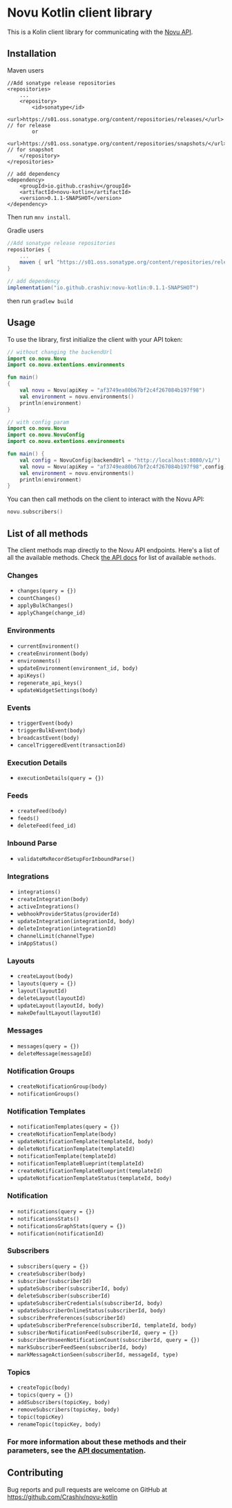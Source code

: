 # Novu Kotlin client library

This is a Kolin client library for communicating with the [Novu API](https://api.novu.co/api).

## Installation
Maven users
```maven
//Add sonatype release repositories
<repositories>
    ...
    <repository>
        <id>sonatype</id>
        <url>https://s01.oss.sonatype.org/content/repositories/releases/</url> // for release
        or 
        <url>https://s01.oss.sonatype.org/content/repositories/snapshots/</url> // for snapshot
    </repository>
</repositories>

// add dependency
<dependency>
    <groupId>io.github.crashiv</groupId>
    <artifactId>novu-kotlin</artifactId>
    <version>0.1.1-SNAPSHOT</version>
</dependency>
```
Then run `mnv install`.


Gradle users
```gradle
//Add sonatype release repositories
repositories {
    ...
    maven { url "https://s01.oss.sonatype.org/content/repositories/releases/" }
}

// add dependency
implementation("io.github.crashiv:novu-kotlin:0.1.1-SNAPSHOT")
```
then run `gradlew build`


## Usage

To use the library, first initialize the client with your API token:

```kotlin
// without changing the backendUrl
import co.novu.Novu
import co.novu.extentions.environments

fun main() 
{
    val novu = Novu(apiKey = "af3749ea80b67bf2c4f267084b197f98")
    val environment = novu.environments()
    println(environment)
}

```
```kotlin
// with config param
import co.novu.Novu
import co.novu.NovuConfig
import co.novu.extentions.environments

fun main() {
    val config = NovuConfig(backendUrl = "http://localhost:8080/v1/")
    val novu = Novu(apiKey = "af3749ea80b67bf2c4f267084b197f98",config)
    val environment = novu.environments()
    println(environment)
} 
```

You can then call methods on the client to interact with the Novu API:

```kotlin
novu.subscribers()
```

## List of all methods

The client methods map directly to the Novu API endpoints. Here's a list of all the available methods. Check [the API docs](https://docs.novu.co/api/overview) for list of available `methods`.

### Changes

- `changes(query = {})`
- `countChanges()`
- `applyBulkChanges()`
- `applyChange(change_id)`

### Environments

- `currentEnvironment()`
- `createEnvironment(body)`
- `environments()`
- `updateEnvironment(environment_id, body)`
- `apiKeys()`
- `regenerate_api_keys()`
- `updateWidgetSettings(body)`

### Events

- `triggerEvent(body)`
- `triggerBulkEvent(body)`
- `broadcastEvent(body)`
- `cancelTriggeredEvent(transactionId)`

### Execution Details

- `executionDetails(query = {})`

### Feeds

- `createFeed(body)`
- `feeds()`
- `deleteFeed(feed_id)`

### Inbound Parse

- `validateMxRecordSetupForInboundParse()`

### Integrations

- `integrations()`
- `createIntegration(body)`
- `activeIntegrations()`
- `webhookProviderStatus(providerId)`
- `updateIntegration(integrationId, body)`
- `deleteIntegration(integrationId)`
- `channelLimit(channelType)`
- `inAppStatus()`

### Layouts

- `createLayout(body) `
- `layouts(query = {})`
- `layout(layoutId)`
- `deleteLayout(layoutId)`
- `updateLayout(layoutId, body)`
- `makeDefaultLayout(layoutId)`

### Messages

- `messages(query = {})`
- `deleteMessage(messageId)`

### Notification Groups

- `createNotificationGroup(body)`
- `notificationGroups()`

### Notification Templates

- `notificationTemplates(query = {})`
- `createNotificationTemplate(body)`
- `updateNotificationTemplate(templateId, body)`
- `deleteNotificationTemplate(templateId)`
- `notificationTemplate(templateId)`
- `notificationTemplateBlueprint(templateId)`
- `createNotificationTemplateBlueprint(templateId)`
- `updateNotificationTemplateStatus(templateId, body)`

### Notification

- `notifications(query = {})`
- `notificationsStats()`
- `notificationsGraphStats(query = {})`
- `notification(notificationId)`

### Subscribers

- `subscribers(query = {}) `
- `createSubscriber(body)`
- `subscriber(subscriberId)`
- `updateSubscriber(subscriberId, body)`
- `deleteSubscriber(subscriberId)`
- `updateSubscriberCredentials(subscriberId, body)`
- `updateSubscriberOnlineStatus(subscriberId, body)`
- `subscriberPreferences(subscriberId)`
- `updateSubscriberPreference(subscriberId, templateId, body)`
- `subscriberNotificationFeed(subscriberId, query = {})`
- `subscriberUnseenNotificationCount(subscriberId, query = {})`
- `markSubscriberFeedSeen(subscriberId, body)`
- `markMessageActionSeen(subscriberId, messageId, type)`

### Topics

- `createTopic(body)`
- `topics(query = {})`
- `addSubscribers(topicKey, body)`
- `removeSubscribers(topicKey, body)`
- `topic(topicKey)`
- `renameTopic(topicKey, body)`

### For more information about these methods and their parameters, see the [API documentation](https://docs.novu.co/api/overview).

## Contributing

Bug reports and pull requests are welcome on GitHub at https://github.com/Crashiv/novu-kotlin
